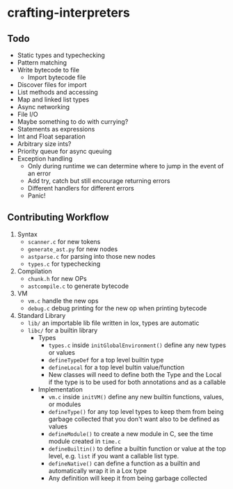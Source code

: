 # crafting-interpreters
## Todo

- Static types and typechecking
- Pattern matching
- Write bytecode to file
  - Import bytecode file
- Discover files for import
- List methods and accessing
- Map and linked list types
- Async networking
- File I/O
- Maybe something to do with currying?
- Statements as expressions
- Int and Float separation
- Arbitrary size ints?
- Priority queue for async queuing
- Exception handling
  - Only during runtime we can determine where to jump in the event of an error
  - Add try, catch but still encourage returning errors
  - Different handlers for different errors
  - Panic!

## Contributing Workflow

1. Syntax
   - `scanner.c` for new tokens
   - `generate_ast.py` for new nodes
   - `astparse.c` for parsing into those new nodes
   - `types.c` for typechecking
2. Compilation
   - `chunk.h` for new OPs
   - `astcompile.c` to generate bytecode
3. VM
   - `vm.c` handle the new ops
   - `debug.c` debug printing for the new op when printing bytecode
4. Standard Library 
   - `lib/` an importable lib file written in lox, types are automatic
   - `libc/` for a builtin library
     - Types
       - `types.c` inside `initGlobalEnvironment()` define any new types or values
       - `defineTypeDef` for a top level builtin type
       - `defineLocal` for a top level bultin value/function
       - New classes will need to define both the Type and the Local if the type is to be used for both annotations and as a callable
     - Implementation
       - `vm.c` inside `initVM()` define any new builtin functions, values, or modules
       - `defineType()` for any top level types to keep them from being garbage collected that you don't want also to be defined as values
       - `defineModule()` to create a new module in C, see the time module created in `time.c`
       - `defineBuiltin()` to define a builtin function or value at the top level, e.g. `list` if you want a callable list type.
       - `defineNative()` can define a function as a builtin and automatically wrap it in a Lox type
       - Any definition will keep it from being garbage collected